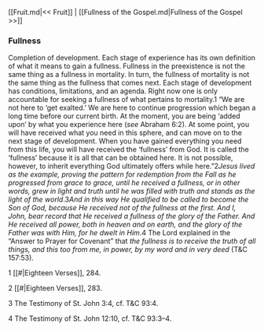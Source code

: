 [[Fruit.md|<< Fruit]]  |  [[Fullness of the Gospel.md|Fullness of the Gospel >>]]

### Fullness
Completion of development. Each stage of experience has its own definition of what it means to gain a fullness. Fullness in the preexistence is not the same thing as a fullness in mortality. In turn, the fullness of mortality is not the same thing as the fullness that comes next. Each stage of development has conditions, limitations, and an agenda. Right now one is only accountable for seeking a fullness of what pertains to mortality.1 “We are not here to ‘get exalted.’ We are here to continue progression which began a long time before our current birth. At the moment, you are being ‘added upon’ by what you experience here (*see* Abraham 6:2). At some point, you will have received what you need in this sphere, and can move on to the next stage of development. When you have gained everything you need from this life, you will have received the ‘fullness’ from God. It is called the ‘fullness’ because it is all that can be obtained here. It is not possible, however, to inherit everything God ultimately offers while here.”2*Jesus lived as the example, proving the pattern for redemption from the Fall as he progressed from grace to grace, until he received a fullness, or in other words, grew in light and truth until he was filled with truth and stands as the light of the world*.3*And in this way He qualified to be called to become the Son of God, because He received not of the fullness at the first. And I, John, bear record that He received a fullness of the glory of the Father. And He received all power, both in heaven and on earth, and the glory of the Father was with Him, for he dwelt in Him*.4 The Lord explained in the “Answer to Prayer for Covenant” that *the fullness is to receive the truth of all things, and this too from me, in power, by my word and in very deed* (T&C 157:53).



1
[[#|Eighteen Verses]], 284.


2
[[#|Eighteen Verses]], 283.


3 The Testimony of St. John 3:4, cf. T&C 93:4.


4 The Testimony of St. John 12:10, cf. T&C 93:3–4.